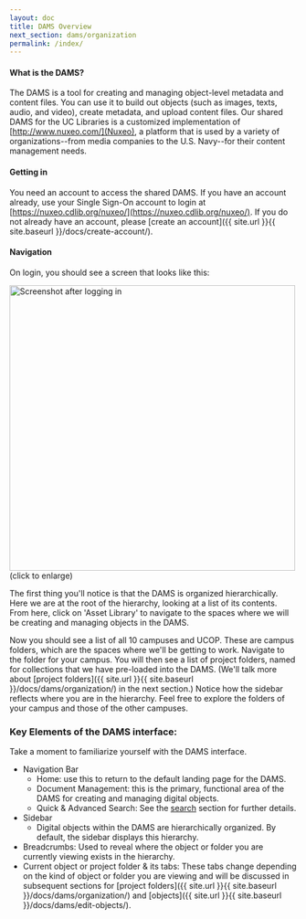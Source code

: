 ```yaml
---
layout: doc
title: DAMS Overview
next_section: dams/organization
permalink: /index/
---
```


#### What is the DAMS?
The DAMS is a tool for creating and managing object-level metadata and content files. You can use it to build out objects (such as images, texts, audio, and video), create metadata, and upload content files. Our shared DAMS for the UC Libraries is a customized implementation of [http://www.nuxeo.com/](Nuxeo), a platform that is used by a variety of organizations--from media companies to the U.S. Navy--for their content management needs.

#### Getting in
You need an account to access the shared DAMS. If you have an account already, use your Single Sign-On account to login at [https://nuxeo.cdlib.org/nuxeo/](https://nuxeo.cdlib.org/nuxeo/). If you do not already have an account, please [create an account]({{ site.url }}{{ site.baseurl }}/docs/create-account/).

#### Navigation
On login, you should see a screen that looks like this: 

<a class="img-popup" href="{{ site.url }}{{ site.baseurl }}/images/1_on-login.png">
  <img src="{{ site.url }}{{ site.baseurl }}/images/1_on-login.png" alt="Screenshot after logging in" style="width: 500px">
</a>
<br>(click to enlarge)

The first thing you'll notice is that the DAMS is organized hierarchically. Here we are at the root of the hierarchy, looking at a list of its contents. From here, click on 'Asset Library' to navigate to the spaces where we will be creating and managing objects in the DAMS.

Now you should see a list of all 10 campuses and UCOP. These are campus folders, which are the spaces where we'll be getting to work. Navigate to the folder for your campus. You will then see a list of project folders, named for collections that we have pre-loaded into the DAMS. (We'll talk more about [project folders]({{ site.url }}{{ site.baseurl }}/docs/dams/organization/) in the next section.) Notice how the sidebar reflects where you are in the hierarchy. Feel free to explore the folders of your campus and those of the other campuses. 

### Key Elements of the DAMS interface:
Take a moment to familiarize yourself with the DAMS interface.

- Navigation Bar
  - Home: use this to return to the default landing page for the DAMS.
  - Document Management: this is the primary, functional area of the DAMS for creating and managing digital objects.
  - Quick & Advanced Search: See the [search]() section for further details. 
- Sidebar
  - Digital objects within the DAMS are hierarchically organized. By default, the sidebar displays this hierarchy.
- Breadcrumbs: Used to reveal where the object or folder you are currently viewing exists in the hierarchy.
- Current object or project folder & its tabs: These tabs change depending on the kind of object or folder you are viewing and will be discussed in subsequent sections for [project folders]({{ site.url }}{{ site.baseurl }}/docs/dams/organization/) and [objects]({{ site.url }}{{ site.baseurl }}/docs/dams/edit-objects/).
